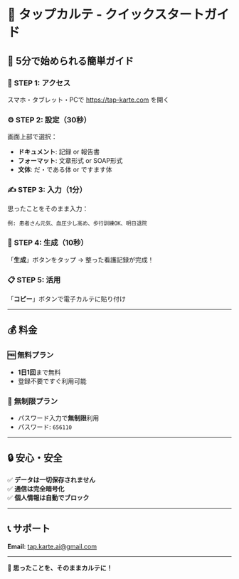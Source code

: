 # 🚀 タップカルテ - クイックスタートガイド

## 🎯 5分で始められる簡単ガイド

### 📱 **STEP 1: アクセス**
スマホ・タブレット・PCで https://tap-karte.com を開く

### ⚙️ **STEP 2: 設定（30秒）**
画面上部で選択：
- **ドキュメント**: 記録 or 報告書
- **フォーマット**: 文章形式 or SOAP形式  
- **文体**: だ・である体 or ですます体

### ✍️ **STEP 3: 入力（1分）**
思ったことをそのまま入力：
```
例: 患者さん元気、血圧少し高め、歩行訓練OK、明日退院
```

### 🎉 **STEP 4: 生成（10秒）**
「**生成**」ボタンをタップ → 整った看護記録が完成！

### 📋 **STEP 5: 活用**
「**コピー**」ボタンで電子カルテに貼り付け

---

## 💰 料金

### 🆓 **無料プラン**
- **1日1回**まで無料
- 登録不要ですぐ利用可能

### 🔑 **無制限プラン**  
- パスワード入力で**無制限**利用
- パスワード: `656110`

---

## 🔒 安心・安全

✅ **データは一切保存されません**  
✅ **通信は完全暗号化**  
✅ **個人情報は自動でブロック**

---

## 📞 サポート
**Email**: tap.karte.ai@gmail.com

---

**🌟 思ったことを、そのままカルテに！**
